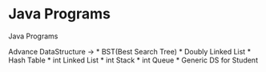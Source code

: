 # Java Programs
 Java Programs

 Advance DataStructure -> 
    * BST(Best Search Tree)
    * Doubly Linked List
    * Hash Table
    * int Linked List
    * int Stack
    * int Queue
    * Generic DS for Student

